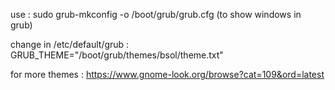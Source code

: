 use : 
sudo grub-mkconfig -o /boot/grub/grub.cfg (to show windows in grub)

change in /etc/default/grub : 
GRUB_THEME="/boot/grub/themes/bsol/theme.txt"

for more themes : 
https://www.gnome-look.org/browse?cat=109&ord=latest

